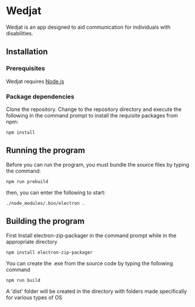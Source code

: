 # Wedjat

Wedjat is an app designed to aid communication for individuals with disabilities.

## Installation

### Prerequisites

Wedjat requires [Node.js](http://nodejs.org/)

### Package dependencies

Clone the repository. Change to the repository directory and execute the following in the command prompt to install the requisite packages from npm:

```
npm install
```

## Running the program

Before you can run the program, you must bundle the source files by typing the command:
```
npm run prebuild
```

then, you can enter the following to start:

```
./node_modules/.bin/electron .
```
## Building the program

First Install electron-zip-packager in the command prompt while in the appropriate directory
```
npm install electron-zip-packager
```
You can create the .exe from the source code by typing the following command
```
npm run build
```

A 'dist' folder will be created in the directory with folders made specifically for various types of OS
